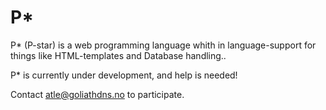 P*
==

P* (P-star) is a web programming language whith in language-support for things like HTML-templates and Database handling..

P* is currently under development, and help is needed!

Contact atle@goliathdns.no to participate.
